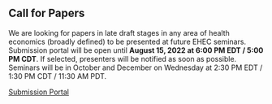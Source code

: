 ## Call for Papers

We are looking for papers in late draft stages in any area of health economics (broadly defined) to be presented at future EHEC seminars.  Submission portal will be open until **August 15, 2022 at 6:00 PM EDT / 5:00 PM CDT**.  If selected, presenters will be notified as soon as possible.  Seminars will be in October and December on Wednesday at 2:30 PM EDT / 1:30 PM CDT / 11:30 AM PDT. 

[Submission Portal](https://forms.gle/JGTtD35W7K7uX4WG9)

